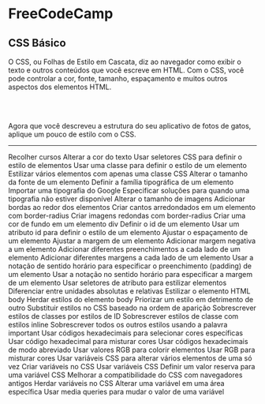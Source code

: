 <h1>FreeCodeCamp</h1>

<h2>CSS Básico</h2>

<p>
  O CSS, ou Folhas de Estilo em Cascata, diz ao navegador como exibir o texto e outros conteúdos que você escreve em HTML. Com o CSS, você pode controlar a cor, fonte, tamanho, espaçamento e muitos outros aspectos dos elementos HTML.
  
  <br><br>
  
  Agora que você descreveu a estrutura do seu aplicativo de fotos de gatos, aplique um pouco de estilo com o CSS.
</p>

<hr>

Recolher cursos
Alterar a cor do texto
Usar seletores CSS para definir o estilo de elementos
Usar uma classe para definir o estilo de um elemento
Estilizar vários elementos com apenas uma classe CSS
Alterar o tamanho da fonte de um elemento
Definir a família tipográfica de um elemento
Importar uma tipografia do Google
Especificar soluções para quando uma tipografia não estiver disponível
Alterar o tamanho de imagens
Adicionar bordas ao redor dos elementos
Criar cantos arredondados em um elemento com border-radius
Criar imagens redondas com border-radius
Criar uma cor de fundo em um elemento div
Definir o id de um elemento
Usar um atributo id para definir o estilo de um elemento
Ajustar o espaçamento de um elemento
Ajustar a margem de um elemento
Adicionar margem negativa a um elemento
Adicionar diferentes preenchimentos a cada lado de um elemento
Adicionar diferentes margens a cada lado de um elemento
Usar a notação de sentido horário para especificar o preenchimento (padding) de um elemento
Usar a notação no sentido horário para especificar a margem de um elemento
Usar seletores de atributo para estilizar elementos
Diferenciar entre unidades absolutas e relativas
Estilizar o elemento HTML body
Herdar estilos do elemento body
Priorizar um estilo em detrimento de outro
Substituir estilos no CSS baseado na ordem de aparição
Sobrescrever estilos de classes por estilos de ID
Sobrescrever estilos de classe com estilos inline
Sobrescrever todos os outros estilos usando a palavra important
Usar códigos hexadecimais para selecionar cores específicas
Usar código hexadecimal para misturar cores
Usar códigos hexadecimais de modo abreviado
Usar valores RGB para colorir elementos
Usar RGB para misturar cores
Usar variáveis CSS para alterar vários elementos de uma só vez
Criar variáveis no CSS
Usar variáveis CSS
Definir um valor reserva para uma variável CSS
Melhorar a compatibilidade do CSS com navegadores antigos
Herdar variáveis no CSS
Alterar uma variável em uma área específica
Usar media queries para mudar o valor de uma variável